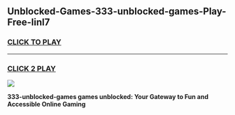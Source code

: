 
## Unblocked-Games-333-unblocked-games-Play-Free-linl7
<h3>
<a href="https://premium76.site?title=333-unblocked-games&ref=20A">CLICK TO PLAY</a></h3>
<hr>

<h3>
<a href="https://premium76.site?title=333-unblocked-games&ref=20A">CLICK 2 PLAY</a>
  
</h3>

<a href="https://premium76.site?title=333-unblocked-games&ref=20A"><img src="https://clearcache.store/games.png"></a>


**333-unblocked-games games unblocked: Your Gateway to Fun and Accessible Online Gaming**
